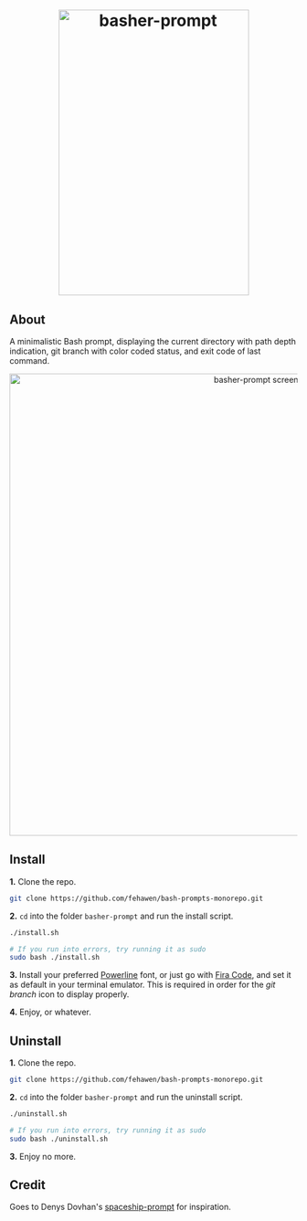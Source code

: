 <h1 align="center">
	<a href="https://github.com/fehawen/bash-prompts-monorepo">
		<img alt="basher-prompt" src="https://user-images.githubusercontent.com/36552788/49886970-653fb680-fe3b-11e8-83e6-0ea18a04486c.jpg" width="333" height="500">
	</a>
	<br>
</h1>

## About

A minimalistic Bash prompt, displaying the current directory with path depth indication, git branch with color coded status, and exit code of last command.

<p align="center">
	<img alt="basher-prompt screenshot" src="https://user-images.githubusercontent.com/36552788/49887884-d7b19600-fe3d-11e8-9ed6-95f7bcefa959.jpg" width="876" height="809">
</p>

## Install

**1.** Clone the repo.
```bash
git clone https://github.com/fehawen/bash-prompts-monorepo.git
```

**2.** `cd` into the folder `basher-prompt` and run the install script.
```bash
./install.sh

# If you run into errors, try running it as sudo
sudo bash ./install.sh
```

**3.** Install your preferred [Powerline](https://github.com/powerline/fonts) font, or just go with [Fira Code](https://github.com/tonsky/FiraCode), and set it as default in your terminal emulator. This is required in order for the *git branch* icon to display properly.

**4.** Enjoy, or whatever.

## Uninstall

**1.** Clone the repo.
```bash
git clone https://github.com/fehawen/bash-prompts-monorepo.git
```

**2.** `cd` into the folder `basher-prompt` and run the uninstall script.
```bash
./uninstall.sh

# If you run into errors, try running it as sudo
sudo bash ./uninstall.sh
```

**3.** Enjoy no more.

## Credit

Goes to Denys Dovhan's [spaceship-prompt](https://github.com/denysdovhan/spaceship-prompt) for inspiration.